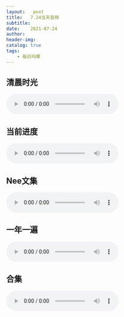 ```yaml
---
layout:   post
title:   7.24当天音频
subtitle:  
date:    2021-07-24
author:   
header-img: 
catalog: true
tags:
    - 每日吗哪
---
```




## 清晨时光

<p>
    <audio controls="">
    <source src="\music\早餐\21-07-24-第八篇周六.mp3" type="audio/mpeg">7.24日早餐
    </audio>
</p>






## 当前进度

<p>
    <audio controls="">
    <source src="\music\当前进度\21-07-24-士三经及注.mp3" type="audio/mpeg">7.24日进度
    </audio>
</p>






## Nee文集

<p>
    <audio controls="">
    <source src="\music\Nee文集\21-07-24-文 · 荣耀的教会 第五章（四）.mp3" type="audio/mpeg">7.24日Nee文集
    </audio>
</p>





## 一年一遍

<p>
    <audio controls="">
    <source src="\music\一年一遍\21-07-24-一年一遍7月20日.mp3" type="audio/mpeg">7.24日一年一遍
    </audio>
</p>



## 合集

<p>
    <audio controls="">
    <source src="\music\合辑\21-07-24-合集7.24.mp3" type="audio/mpeg">7.24日合集
    </audio>
</p>
